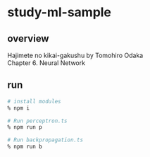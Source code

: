 # study-ml-sample

## overview
Hajimete no kikai-gakushu by Tomohiro Odaka  
Chapter 6. Neural Network 

## run
```bash
# install modules
% npm i

# Run perceptron.ts
% npm run p

# Run backpropagation.ts
% npm run b
```